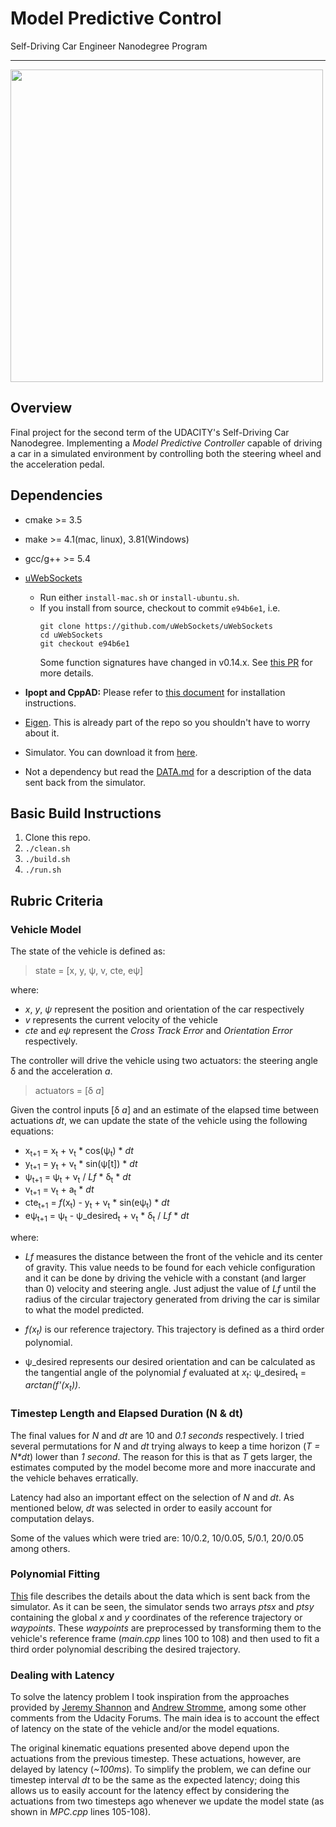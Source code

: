 # Model Predictive Control
Self-Driving Car Engineer Nanodegree Program

---
<img src="./assets/video.gif?raw=true" width="500">

## Overview

Final project for the second term of the UDACITY's Self-Driving Car Nanodegree. Implementing a _Model Predictive Controller_ capable of driving a car in a simulated environment by controlling both the steering wheel and the acceleration pedal.

## Dependencies

* cmake >= 3.5
* make >= 4.1(mac, linux), 3.81(Windows)
* gcc/g++ >= 5.4
* [uWebSockets](https://github.com/uWebSockets/uWebSockets)
  * Run either `install-mac.sh` or `install-ubuntu.sh`.
  * If you install from source, checkout to commit `e94b6e1`, i.e.
    ```
    git clone https://github.com/uWebSockets/uWebSockets
    cd uWebSockets
    git checkout e94b6e1
    ```
    Some function signatures have changed in v0.14.x. See [this PR](https://github.com/udacity/CarND-MPC-Project/pull/3) for more details.

* **Ipopt and CppAD:** Please refer to [this document](https://github.com/udacity/CarND-MPC-Project/blob/master/install_Ipopt_CppAD.md) for installation instructions.
* [Eigen](http://eigen.tuxfamily.org/index.php?title=Main_Page). This is already part of the repo so you shouldn't have to worry about it.
* Simulator. You can download it from [here](https://github.com/udacity/self-driving-car-sim/releases).
* Not a dependency but read the [DATA.md](./DATA.md) for a description of the data sent back from the simulator.


## Basic Build Instructions

1. Clone this repo.
2. `./clean.sh`
3. `./build.sh`
4. `./run.sh`


## Rubric Criteria

### Vehicle Model

The state of the vehicle is defined as:

> state = [x, y, &psi;, v, cte, e&psi;]

where:

  - _x_, _y_, _&psi;_ represent the position and orientation of the car respectively
  - _v_ represents the current velocity of the vehicle
  - _cte_ and _e&psi;_ represent the _Cross Track Error_ and _Orientation Error_ respectively.

The controller will drive the vehicle using two actuators: the steering angle &delta; and the acceleration _a_.

> actuators = [&delta; _a_]

Given the control inputs [&delta; _a_] and an estimate of the elapsed time between actuations _dt_, we can update the state of the vehicle using the following equations:


* x<sub>t+1</sub> = x<sub>t</sub> + v<sub>t</sub> * cos(&psi;<sub>t</sub>) * _dt_
* y<sub>t+1</sub> = y<sub>t</sub> + v<sub>t</sub> * sin(&psi;[t]) * _dt_
* &psi;<sub>t+1</sub> = &psi;<sub>t</sub> + v<sub>t</sub> / _Lf_ * &delta;<sub>t</sub> * _dt_
* v<sub>t+1</sub> = v<sub>t</sub> + a<sub>t</sub> * _dt_
* cte<sub>t+1</sub> = _f_(x<sub>t</sub>) - y<sub>t</sub> + v<sub>t</sub> * sin(e&psi;<sub>t</sub>) * _dt_
* e&psi;<sub>t+1</sub> = &psi;<sub>t</sub> - &psi;_desired<sub>t</sub> + v<sub>t</sub> * &delta;<sub>t</sub> / _Lf_ * _dt_


where:

 * _Lf_ measures the distance between the front of the vehicle and its center of gravity. This value needs to be found for each vehicle configuration and it can be done by driving the vehicle with a constant (and larger than 0) velocity and steering angle. Just adjust the value of _Lf_ until the radius of the circular trajectory generated from driving the car is similar to what the model predicted.

 * _f(x<sub>t</sub>)_ is our reference trajectory. This trajectory is defined as a third order polynomial.

 * &psi;_desired represents our desired orientation and can be calculated as the tangential angle of the polynomial _f_ evaluated at _x<sub>t</sub>_: &psi;_desired<sub>t</sub> = _arctan(f'(x<sub>t</sub>))_.


### Timestep Length and Elapsed Duration (N & dt)

The final values for _N_ and _dt_ are 10 and _0.1 seconds_ respectively. I tried several permutations for _N_ and _dt_ trying always to keep a time horizon (_T = N*dt_) lower than _1 second_. The reason for this is that as _T_ gets larger, the estimates computed by the model become more and more inaccurate and the vehicle behaves erratically. 

Latency had also an important effect on the selection of _N_ and _dt_. As mentioned below, _dt_ was selected in order to easily account for computation delays.

Some of the values which were tried are: 10/0.2, 10/0.05, 5/0.1, 20/0.05 among others.


### Polynomial Fitting

[This](./DATA.md) file describes the details about the data which is sent back from the simulator. As it can be seen, the simulator sends two arrays _ptsx_ and _ptsy_ containing the global _x_ and _y_ coordinates of the reference trajectory or _waypoints_. These _waypoints_ are preprocessed by transforming them to the vehicle's reference frame (_main.cpp_ lines 100 to 108) and then used to fit a third order polynomial describing the desired trajectory.

### Dealing with Latency

To solve the latency problem I took inspiration from the approaches provided by [Jeremy Shannon](https://github.com/jeremy-shannon/CarND-MPC-Project) and [Andrew Stromme](https://github.com/astromme/CarND-MPC-Project), among some other comments from the Udacity Forums. The main idea is to account the effect of latency on the state of the vehicle and/or the model equations.

The original kinematic equations presented above depend upon the actuations from the previous timestep. These actuations, however, are delayed by latency (_~100ms_). To simplify the problem, we can define our timestep interval _dt_ to be the same as the expected latency; doing this allows us to easily account for the latency effect by considering the actuations from two timesteps ago whenever we update the model state (as shown in _MPC.cpp_ lines 105-108).
